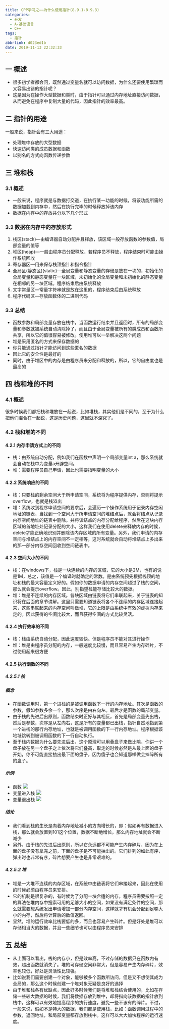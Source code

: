 ```yaml
---
title: CPP学习之——为什么使用指针(8.9.1-8.9.3)
categories:
  - 开发
  - A-基础语言
  - C++
tags:
  - 指针
abbrlink: d023ed1b
date: 2019-11-13 22:32:33
---
```

## 一 概述

* 很多初学者都会问，既然通过变量名就可以访问数据，为什么还要使用繁琐而又容易出错的指针呢？
* 这是因为在操作大型数据和类时，由于指针可以通过内存地址直接访问数据，从而避免在程序中复制大量的代码，因此指针的效率最高。  

<!--more-->

## 二 指针的用途

一般来说，指针会有三大用途：  

* 处理堆中存放的大型数据
* 快速访问类的成员数据和函数
* 以别名的方式向函数传递参数

## 三 堆和栈

### 3.1 概述

* 一般来说，程序就是与数据打交道，在执行某一功能的时候，将该功能所需的数据加载到内存中，然后在执行完毕的时候释放掉该内存
* 数据在内存中的存放共分以下几个形式

### 3.2 数据在内存中的存放形式

1.  栈区(stack)—由编译器自动分配并且释放，该区域一般存放函数的参数值，局部变量的值等
2.  堆区(heap)—一般由程序员分配释放，若程序员不释放，程序结束时可能由操作系统回收
3.  寄存器区—用来保存栈顶指针和指令指针
4.  全局区(静态区)(static)—全局变量和静态变量的存储是放在一块的，初始化的全局变量和静态变量在一块区域，未初始化的全局变量和未初始化的静态变量在相邻的另一块区域。程序结束后由系统释放
5.  文字常量区—常量字符串就是放在这里的，程序结束后由系统释放
6.  程序代码区—存放函数体的二进制代码

### 3.3 总结

* 函数参数和局部变量存放在栈中，当函数运行结束并且返回时，所有的局部变量和参数就被系统自动清除掉了，而且由于全局变量被所有的类成员和函数所共享，所以它的值很容易被修改。使用堆可以一举解决这两个问题
* 堆是采用匿名的方式来保存数据的
* 你只能通过指针才能访问到这些匿名的数据
* 因此它的安全性是最好的
* 同时，由于堆区中的内存是由程序员来分配和释放的，所以，它的自由度也是最高的

## 四 栈和堆的不同

### 4.1 概述

很多时候我们都把栈和堆放在一起说，比如堆栈，其实他们是不同的，至于为什么把他们混合在一起说，这是历史问题，这里就不深究了。

### 4.2 栈和堆的不同

#### 4.2.1 内存申请方式上的不同

* 栈：由系统自动分配，例如我们在函数中声明一个局部变量int a，那么系统就会自动在栈中为变量a开辟空间。
* 堆：需要程序员自己申请，因此也需要指明变量的大小

#### 4.2.2 系统响应的不同

* 栈：只要栈的剩余空间大于所申请空间，系统将为程序提供内存，否则将提示overflow，也就是栈溢出
* 堆：系统收到程序申请空间的要求后，会遍历一个操作系统用于记录内存空闲地址的链表，当找到一个空间大于所申请空间的堆结点后，就会将结点从记录内存空间地址的链表中删除。并将该结点的内存分配给程序，然后在这块内存区域的首地址处记录分配的大小，这样我们在使用delete来释放内存的时候，delete才能正确地识别并删除该内存区域的所有变量。另外，我们申请的内存空间与堆结点上的内存空间不一定相等，这时系统就会自动将堆结点上多出来的那一部分内存空间回收到空间链表中。

#### 4.2.3 空间大小的不同

* 栈：在windows下，栈是一块连续的内存的区域，它的大小是2M，也有的说是1M，总之，该值是一个编译时就确定的常数。是由系统预先根据栈顶的地址和栈的最大容量定义好的。假如你的数据申请的内存空间超过了栈的空间，那么就会提示overflow。因此，别指望栈能存储比较大的数据。
* 堆：堆是不连续的内存区域。各块区域由链表将它们串联起来，关于链表的知识将在后面的章节讲解。这里只需要知道链表将各个不连续的内存区域连接起来，这些串联起来的内存空间叫做堆，它的上限是由系统中有效的虚拟内存来定的。因此获得的空间比较大，而且获得空间的方式比较灵活。

#### 4.2.4 执行效率的不同

* 栈：栈由系统自动分配，因此速度较快。但是程序员不能对其进行操作
* 堆：堆是由程序员分配的内存，一般速度比较慢，而且容易产生内存碎片，不过使用起来很方便

#### 4.2.5 执行函数的不同

##### 4.2.5.1 栈 

##### 概念

- 在函数调用时，第一个进栈的是被调用函数下一行的内存地址。其次是函数的参数，假如参数多余一个，那么次序是由右向左。最后才是函数的局部变量。
- 由于栈的先进后出原则，函数结束时正好与其相反，首先是局部变量先出栈，然后是参数，次序是从左向右，这是所有的变量都已出栈，指针自然地指到第一个进栈的那行内存地址，也就是被调用函数的下一行内存地址。程序根据该地址跳转到被调用函数的下一行自动执行。
- 至于栈内数据为什么要先进后出，这个原理可以用叠盘子来做比喻，你讲一个盘子放在另一个盘子之上依次将它们叠高，取走的时候必然是从最上面的盘子开始，你不可能直接抽出最下面的盘子，因为傻子也会知道那样做会摔碎所有的盘子。

##### 示例

* 函数
![][1]
* 变量进入栈
![][2]
* 变量退出栈
![][3]

##### 结论

* 我们看到栈的生长是向着内存地址减小的方向增长的，即：假如再有数据进入栈，那么就会放置到101这个位置，数据不断地增长，那么内存地址就会不断减少
* 另外，由于栈的先进后出原则，所以它永远都不可能产生内存碎片，因为在上面的盘子没有拿完之前，下面的盘子是不可能抽出的。它们排列的如此有序，弹出时也非常有序，碎片想要产生也是非常艰难的。

##### 4.2.5.2 堆

* 堆是一大堆不连续的内存区域，在系统中由链表将它们串接起来，因此在使用的时候必须由程序员来安排。
* 它的机制是很复杂的，有时候为了分配一块合适的内存，程序员需要按照一定的算法在堆内存中搜索可用的足够大小的空间，如果没有满足条件的空间，那么就需要想系统发出申请增加一部分内存空间，这样就才有机会分配到足够大小的内存，然后将计算后的数值返回。
* 显然，堆的运行效率比栈要低的多，而且也容易产生碎片。但是好处是堆可以存储相当大的数据，并且一些细节也可以由程序员来安排

## 五 总结

* 从上面可以看出，栈的内存小，但是效率高，不过存储的数据只在函数内有效，超出函数就消失了。堆的可存储空间非常大，但是容易产生内存碎片，效率也较低，好处是灵活性比较强。
* 比如说我们需要创建一个对象，能够被多个函数所访问，但是又不想使其成为全局的，那么这个时候创建一个堆对象无疑是良好的选择
* 由于堆和栈各有优缺点，因此好多时候我们是将堆和栈结合使用的，比如在存储一些较大数据的时候，我们将数据存放到堆中，却将指向该数据的指针放到栈中。这样可以有效地提高程序的执行速度，避免一些不该有的碎片。不过，一般来说，假如不是特大的数据，我们都是使用栈，比如：函数调用过程中的参数，返回地址，和局部变量都存放到栈中。这样可以大大加快程序的运行速度。


[1]: https://cdn.jsdelivr.net/gh/PGzxc/CDN@master/blog-image/cpp-graph-zhan-function.png
[2]: https://cdn.jsdelivr.net/gh/PGzxc/CDN@master/blog-image/cpp-graph-zhan-in.png
[3]:https://cdn.jsdelivr.net/gh/PGzxc/CDN@master/blog-image/cpp-graph-zhan-out.png